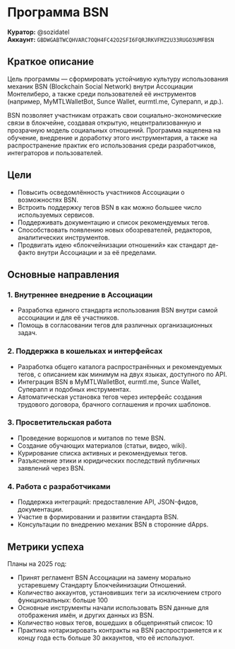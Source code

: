 # Программа BSN

**Куратор:** @sozidatel  
**Аккаунт:** `GBDWGABTWCQHVARC7OQH4FC42O2SFI6FQRJRKVFMZ2U33RUGO3UMFBSN`

## Краткое описание

Цель программы — сформировать устойчивую культуру использования механик BSN (Blockchain Social Network) внутри
Ассоциации Монтелиберо, а также среди пользователей её инструментов (например, MyMTLWalletBot, Sunce Wallet, eurmtl.me,
Суперапп, и др.).

BSN позволяет участникам отражать свои социально-экономические связи в блокчейне, создавая открытую, нецентрализованную
и прозрачную модель социальных отношений. Программа нацелена на обучение, внедрение и доработку этого инструментария, а
также на распространение практик его использования среди разработчиков, интеграторов и пользователей.

## Цели

- Повысить осведомлённость участников Ассоциации о возможностях BSN.
- Встроить поддержку тегов BSN в как можно большее число используемых сервисов.
- Поддерживать документацию и список рекомендуемых тегов.
- Способствовать появлению новых обозревателей, редакторов, аналитических инструментов.
- Продвигать идею «блокчейнизации отношений» как стандарт де-факто внутри Ассоциации и за её пределами.

## Основные направления

### 1. Внутреннее внедрение в Ассоциации

- Разработка единого стандарта использования BSN внутри самой ассоциации и для её участников.
- Помощь в согласовании тегов для различных организационных задач.

### 2. Поддержка в кошельках и интерфейсах

- Разработка общего каталога распространённых и рекомендуемых тегов, с описанием как минимум на двух языках, 
  доступного по API.
- Интеграция BSN в MyMTLWalletBot, eurmtl.me, Sunce Wallet, Суперапп и подобных инструментах.
- Автоматическая установка тегов через интерфейс создания трудового договора, брачного соглашения и прочих шаблонов.

### 3. Просветительская работа

- Проведение воркшопов и митапов по теме BSN.
- Создание обучающих материалов (статьи, видео, wiki).
- Курирование списка активных и рекомендуемых тегов.
- Разъяснение этики и юридических последствий публичных заявлений через BSN.

### 4. Работа с разработчиками

- Поддержка интеграций: предоставление API, JSON-фидов, документации.
- Участие в формировании и развитии стандарта BSN.
- Консультации по внедрению механик BSN в сторонние dApps.

## Метрики успеха

Планы на 2025 год:

- Принят регламент BSN Ассоциации на замену морально устаревшему Стандарту Блокчейинизации Отношений.
- Количество аккаунтов, установивших теги за исключением строго функциональных: больше 100
- Основные инструменты начали использовать BSN данные для отображения имён, и других данных из BSN.
- Количество новых тегов, вошедших в общепринятый список: 10
- Практика нотаризировать контракты на BSN распространяется и к концу года есть больше 30 аккаунтов, что её используют.